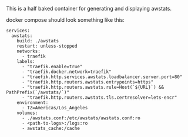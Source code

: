 This is a half baked container for generating and displaying awstats.

docker compose should look something like this:

```
services:
  awstats:
    build: ./awstats
    restart: unless-stopped
    networks:
      - traefik
    labels:
      - "traefik.enable=true"
      - "traefik.docker.network=traefik"
      - "traefik.http.services.awstats.loadbalancer.server.port=80"
      - "traefik.http.routers.awstats.entrypoints=https"
      - "traefik.http.routers.awstats.rule=Host(`${URL}`) && PathPrefix(`/awstats/`)"
      - "traefik.http.routers.awstats.tls.certresolver=lets-encr"
    environment:
      - TZ=Americas/Los_Angeles
    volumes:
      - ./awstats.conf:/etc/awstats/awstats.conf:ro
      - <path-to-logs>:/logs:ro
      - awstats_cache:/cache
```